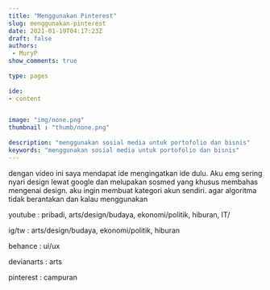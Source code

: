 ```yaml
---
title: "Menggunakan Pinterest"
slug: menggunakan-pinterest
date: 2021-01-19T04:17:23Z
draft: false 
authors:
 - MuryP
show_comments: true 
 
type: pages 
 
ide: 
- content


image: "img/none.png" 
thumbnail : "thumb/none.png" 
 
description: "menggunakan sosial media untuk portofolio dan bisnis" 
keywords: "menggunakan sosial media untuk portofolio dan bisnis" 
--- 
```


dengan video ini saya mendapat ide mengingatkan ide dulu. Aku emg sering nyari design lewat google dan melupakan sosmed yang khusus membahas mengenai design.
aku ingin membuat kategori akun sendiri. agar algoritma tidak berantakan dan kalau menggunakan 

youtube : pribadi, arts/design/budaya, ekonomi/politik, hiburan, IT/

ig/tw : arts/design/budaya, ekonomi/politik, hiburan

behance : ui/ux

devianarts : arts

pinterest : campuran

